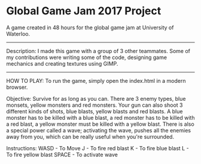 # Global Game Jam 2017 Project
A game created in 48 hours for the global game jam at University of Waterloo.

------------------------------------------------------------------------------
Description:
I made this game with a group of 3 other teammates. Some of my contributions
were writing some of the code, designing game mechanics and creating textures
using GIMP.

------------------------------------------------------------------------------
HOW TO PLAY:
To run the game, simply open the index.html in a modern browser.


Objective:
Survive for as long as you can. There are 3 enemy types, blue
monsets, yellow monsters and red monsters. Your gun can also shoot 3 different
kinds of shots, blue blasts, yellow blasts and red blasts. A blue monster has to
be killed with a blue blast, a red monster has to be killed with a red blast, a
yellow monster must be killed with a yellow blast. There is also a special power
called a wave; activating the wave, pushes all the enemies away from you, which
can be really useful when you're surrounded.

Instructions:
WASD - To Move
J - To fire red blast
K - To fire blue blast
L - To fire yellow blast
SPACE - To activate wave